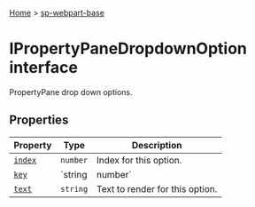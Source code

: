 <!-- docId=sp-webpart-base.ipropertypanedropdownoption -->

[Home](./index.md) &gt; [sp-webpart-base](./sp-webpart-base.md)

# IPropertyPaneDropdownOption interface

PropertyPane drop down options.

## Properties

|  Property | Type | Description |
|  --- | --- | --- |
|  [`index`](./sp-webpart-base.ipropertypanedropdownoption.index.md) | `number` | Index for this option. |
|  [`key`](./sp-webpart-base.ipropertypanedropdownoption.key.md) | `string | number` | A key to uniquely identify this option. |
|  [`text`](./sp-webpart-base.ipropertypanedropdownoption.text.md) | `string` | Text to render for this option. |

